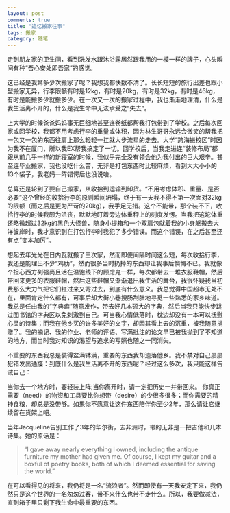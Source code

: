 ```yaml
---
layout: post
comments: true
title: "追忆搬家往事"
tags: 搬家
category: 随笔
---
```


走到朋友家的卫生间，看到洗发水跟沐浴露居然跟我用的一模一样的牌子，心头瞬间有种“吾心安处即吾家”的感觉。

这已经是我第多少次搬家了呢？我想我都快数不清了。长长短短的旅行出差也跟小型搬家无异，行李限额有时是12kg，有时是20kg，有时是32kg，有时是46kg，有时是能搬多少就搬多少。在一次又一次的搬家过程中，我也渐渐地理清，什么是我生活离不开的，什么是我生命中无法承受之“失去”。

上大学的时候爸爸妈妈事无巨细地甚至连卷纸都帮我打包带到了学校。之后每次回家或回学校，我都不用考虑行李的重量或体积，因为林生哥哥永远会微笑的帮我把一包又一包的东西往肩上那么轻轻一扛就大步流星的走去。大学“跨海搬校区”时因为我不在厦门，所以我EX帮我搞定了一切。回学校后，当我走进连“装修布局”都跟从前几乎一样的新寝室的时候，我似乎完全没有领会他为我付出的巨大艰辛。甚至连毕业搬家，我也没吃什么苦，无非是打包东西时比较麻烦，看到大大小小的13个袋子，我老妈一阵错愕后也没说啥。

总算还是轮到了要自己搬家，从收拾到运输到卸货。“不用考虑体积、重量、是否必要”这个曾经的收拾行李的原则瞬间坍塌，终于有一天我不得不第一次面对32kg的限额（而之后是更为严苛的20kg），我手足无措。这个不能带，那个装不下，收拾行李的时候我颇为沮丧，默默地盯着旁边体重秤上的刻度发愣。当我把这坨体重还略微超过32kg的黑色大怪兽，随身小提箱和一个双肩包就着我的小身躯搬去大洋彼岸时，我才意识到在打包行李时我犯了多少错误。而这个错误，在之后甚至还有点“变本加厉”。

想起去年光光在日内瓦就搬了三次家，然而即便间隔时间这么短，每次收拾行李，我还是能理出不少“鸡肋”，然而很多当时扔掉的东西却让我事后懊悔不已。我就像个担心西方列强尚且活在温饱线下的顾虑鬼一样，每次都带去一堆衣服鞋帽，然后带回来更多的衣服鞋帽，然后这些鞋帽又渐渐退出我生活的舞台，我很怀疑我当初费那么大力气把它们扛过来又寄过去，到底有什么意义。我总觉得中国超市无处不在，里面肯定什么都有，可事后却大街小巷搜肠刮肚地寻觅一些熟悉的家乡味道。我总是任由我的“字典癖”随意发作，带去好几本硕大的字典，然后当我只能快步跳过图书馆的字典区以免刺激到自己。可当我心情低落时，枕边却没有一本可以抚慰心灵的诗集；而我在他乡买的许多美好的文字，却因其看上去的沉重，被我随意捐赠了。我的摘记、我的作业、老师的评语、写满批注的论文早已被我抛到了不知道的地方，而当时我对知识的渴望与追求的写照也随之一同消失。

不重要的东西我总是装得盆满钵满，重要的东西我却遗落他乡。我不禁对自己屡屡犯错发出通牒：到底什么是我生活离不开的东西呢？经过这么多次，我只能这样告诫自己：

当你去一个地方时，要轻装上阵;当你离开时，请一定把历史一并带回来。
你真正需要（need）的物资和工具要比你想带（desire）的少很多很多；而你需要的精神食粮，却总是没带够。如果你不愿意让这件东西陪伴你至少2年，那么请让它继续留在货架上吧。

当年Jacqueline告别工作了3年的华尔街，去非洲时，带的无非是一把吉他和几本诗集。她的原话是：
> “I gave away nearly everything I owned, including the antique furniture my mother had given me. Of course, I kept my guitar and a boxful of poetry books, both of which I deemed essential for saving the world.”

在可以看得见的将来，我仍将是一名“流浪者”。然而即使有一天我安定下来，我仍然只是这个世界的一名匆匆过客，带不来什么也带不走什么。所以，我要做减法，直到箱子里只剩下我生命中最重要的东西。
